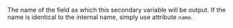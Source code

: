 The name of the field as which this secondary variable will be output.
If the name is identical to the internal name, simply use attribute `name`.
